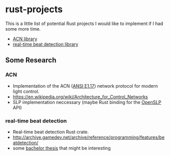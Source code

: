 # rust-projects
This is a little list of potential Rust projects I would like to implement if I had some more time.
* [ACN library](#acn)
* [real-time beat detection library](real-time-beat-detection)

## Some Research

### ACN
* Implementation of the ACN ([ANSI E1.17](http://tsp.plasa.org/tsp/documents/published_docs.php)) network protocol for modern light control.
* https://en.wikipedia.org/wiki/Architecture_for_Control_Networks
* SLP implementation neccessary (maybe Rust binding for the [OpenSLP](http://www.openslp.org/) API)

### real-time beat detection
* Real-time beat detection Rust crate.
* http://archive.gamedev.net/archive/reference/programming/features/beatdetection/
* some [bachelor thesis](https://github.com/robharper/beat-detect) that might be interesting
